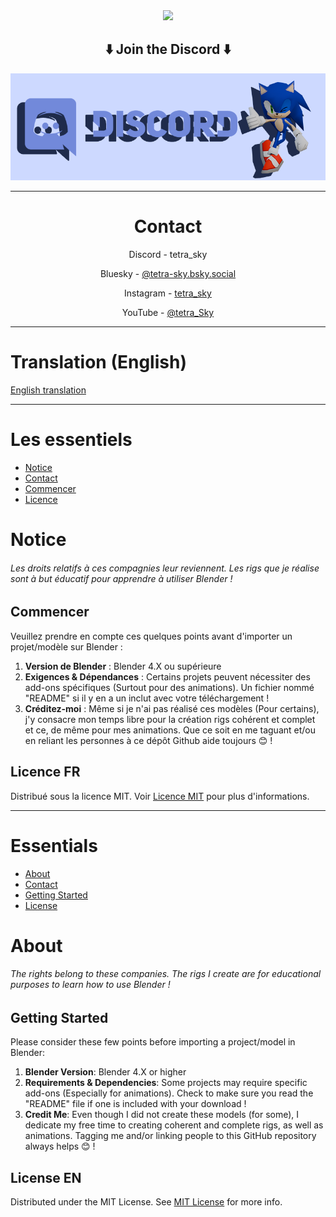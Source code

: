 <div align="center">
  <a href="https://github.com/ShaanCoding/ReadME-Generator">
    <img src="https://repository-images.githubusercontent.com/811078411/4ac75806-50ae-497b-9e47-eee8c60927c8">
  </a>

  <h2 align="center">⬇️ Join the Discord ⬇️</h2>
  <a href="https://discord.gg/HTA7yQTQdw">
    <img src="https://raw.githubusercontent.com/TetraSsky/BlenderModelsAndAnims/refs/heads/main/Discordbanner.png">
  </a>

---

# Contact

Discord - tetra_sky

Bluesky - [@tetra-sky.bsky.social](https://bsky.app/profile/tetra-sky.bsky.social)

Instagram - [tetra_sky](https://www.instagram.com/tetra__sky/)

YouTube - [@tetra_Sky](https://www.youtube.com/@tetra_sky)

---

</div>

# Translation (English)

[English translation](#essentials)

---

# Les essentiels

- [Notice](#notice)
- [Contact](#me-contacter)
- [Commencer](#commencer)
- [Licence](#license-fr)

# Notice

###### Les droits relatifs à ces compagnies leur reviennent. Les rigs que je réalise sont à but éducatif pour apprendre à utiliser Blender !

## Commencer

Veuillez prendre en compte ces quelques points avant d'importer un projet/modèle sur Blender :

1. **Version de Blender** : Blender 4.X ou supérieure
2. **Exigences & Dépendances** : Certains projets peuvent nécessiter des add-ons spécifiques (Surtout pour des animations). Un fichier nommé "README" si il y en a un inclut avec votre téléchargement !
3. **Créditez-moi** : Même si je n'ai pas réalisé ces modèles (Pour certains), j'y consacre mon temps libre pour la création rigs cohérent et complet et ce, de même pour mes animations. Que ce soit en me taguant et/ou en reliant les personnes à ce dépôt Github aide toujours 😊 !

## Licence FR

Distribué sous la licence MIT. Voir [Licence MIT](https://opensource.org/licenses/MIT) pour plus d'informations.

---

# Essentials

- [About](#about)
- [Contact](#contact-me)
- [Getting Started](#getting-started)
- [License](#license-Een)

# About

###### The rights belong to these companies. The rigs I create are for educational purposes to learn how to use Blender !

## Getting Started

Please consider these few points before importing a project/model in Blender:

1. **Blender Version**: Blender 4.X or higher
2. **Requirements & Dependencies**: Some projects may require specific add-ons (Especially for animations). Check to make sure you read the "README" file if one is included with your download !
3. **Credit Me**: Even though I did not create these models (for some), I dedicate my free time to creating coherent and complete rigs, as well as animations. Tagging me and/or linking people to this GitHub repository always helps 😊 !

## License EN

Distributed under the MIT License. See [MIT License](https://opensource.org/licenses/MIT) for more info.
